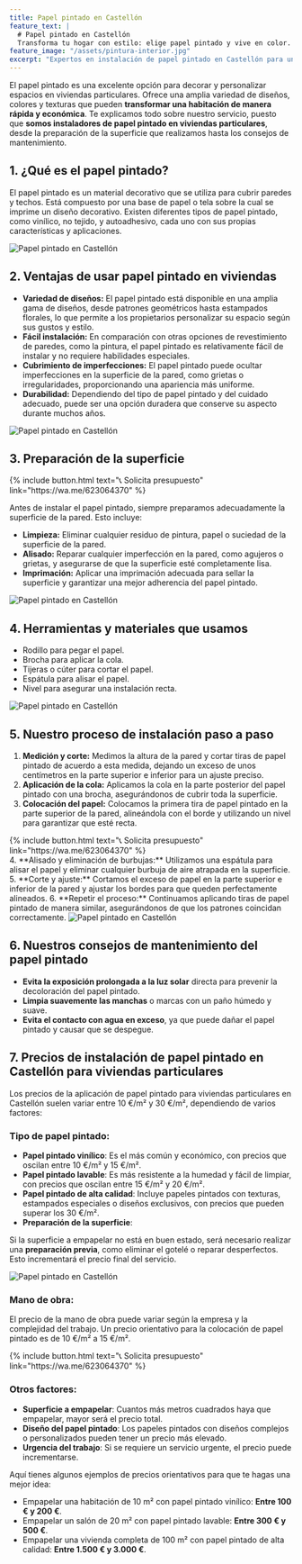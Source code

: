 ```yaml
---
title: Papel pintado en Castellón
feature_text: |
  # Papel pintado en Castellón
  Transforma tu hogar con estilo: elige papel pintado y vive en color.
feature_image: "/assets/pintura-interior.jpg"
excerpt: "Expertos en instalación de papel pintado en Castellón para un ambiente único. Transforma tus espacios con nosotros. "
---
```


El papel pintado es una excelente opción para decorar y personalizar espacios en viviendas particulares. Ofrece una amplia variedad de diseños, colores y texturas que pueden **transformar una habitación de manera rápida y económica**. Te explicamos todo sobre nuestro servicio, puesto que **somos instaladores de papel pintado en viviendas particulares**, desde la preparación de la superficie que realizamos hasta los consejos de mantenimiento.

## 1. ¿Qué es el papel pintado?

El papel pintado es un material decorativo que se utiliza para cubrir paredes y techos. Está compuesto por una base de papel o tela sobre la cual se imprime un diseño decorativo. Existen diferentes tipos de papel pintado, como vinílico, no tejido, y autoadhesivo, cada uno con sus propias características y aplicaciones.

<img src="/assets/papel pintado en castellon 1.jpeg" alt="Papel pintado en Castellón" class="center2">


## 2. Ventajas de usar papel pintado en viviendas

- **Variedad de diseños:** El papel pintado está disponible en una amplia gama de diseños, desde patrones geométricos hasta estampados florales, lo que permite a los propietarios personalizar su espacio según sus gustos y estilo.
- **Fácil instalación:** En comparación con otras opciones de revestimiento de paredes, como la pintura, el papel pintado es relativamente fácil de instalar y no requiere habilidades especiales.
- **Cubrimiento de imperfecciones:** El papel pintado puede ocultar imperfecciones en la superficie de la pared, como grietas o irregularidades, proporcionando una apariencia más uniforme.
- **Durabilidad:** Dependiendo del tipo de papel pintado y del cuidado adecuado, puede ser una opción duradera que conserve su aspecto durante muchos años.

<img src="/assets/papel pintado en castellon 2.jpeg" alt="Papel pintado en Castellón" class="center2">


## 3. Preparación de la superficie

<div class="center2">
{% include button.html text="📞 Solicita presupuesto" link="https://wa.me/623064370" %}
</div>

Antes de instalar el papel pintado, siempre preparamos adecuadamente la superficie de la pared. Esto incluye:

- **Limpieza:** Eliminar cualquier residuo de pintura, papel o suciedad de la superficie de la pared.
- **Alisado:** Reparar cualquier imperfección en la pared, como agujeros o grietas, y asegurarse de que la superficie esté completamente lisa.
- **Imprimación:** Aplicar una imprimación adecuada para sellar la superficie y garantizar una mejor adherencia del papel pintado.

<img src="/assets/papel pintado en castellon 3.jpeg" alt="Papel pintado en Castellón" class="center2">


## 4. Herramientas y materiales que usamos

- Rodillo para pegar el papel.
- Brocha para aplicar la cola.
- Tijeras o cúter para cortar el papel.
- Espátula para alisar el papel.
- Nivel para asegurar una instalación recta.

<img src="/assets/papel pintado en castellon 4.jpeg" alt="Papel pintado en Castellón" class="center2">


## 5. Nuestro proceso de instalación paso a paso

1. **Medición y corte:** Medimos la altura de la pared y cortar tiras de papel pintado de acuerdo a esta medida, dejando un exceso de unos centímetros en la parte superior e inferior para un ajuste preciso.
2. **Aplicación de la cola:** Aplicamos la cola en la parte posterior del papel pintado con una brocha, asegurándonos de cubrir toda la superficie.
3. **Colocación del papel:** Colocamos la primera tira de papel pintado en la parte superior de la pared, alineándola con el borde y utilizando un nivel para garantizar que esté recta.
<div class="center2">
{% include button.html text="📞 Solicita presupuesto" link="https://wa.me/623064370" %}
</div>
4. **Alisado y eliminación de burbujas:** Utilizamos una espátula para alisar el papel y eliminar cualquier burbuja de aire atrapada en la superficie.
5. **Corte y ajuste:** Cortamos el exceso de papel en la parte superior e inferior de la pared y ajustar los bordes para que queden perfectamente alineados.
6. **Repetir el proceso:** Continuamos aplicando tiras de papel pintado de manera similar, asegurándonos de que los patrones coincidan correctamente.

<img src="/assets/papel pintado en castellon 5.jpeg" alt="Papel pintado en Castellón" class="center2">


## 6. Nuestros consejos de mantenimiento del papel pintado

- **Evita la exposición prolongada a la luz solar** directa para prevenir la decoloración del papel pintado.
- **Limpia suavemente las manchas** o marcas con un paño húmedo y suave.
- **Evita el contacto con agua en exceso**, ya que puede dañar el papel pintado y causar que se despegue.

## 7. Precios de instalación de papel pintado en Castellón para viviendas particulares

Los precios de la aplicación de papel pintado para viviendas particulares en Castellón suelen variar entre 10 €/m² y 30 €/m², dependiendo de varios factores:

### Tipo de papel pintado:

- **Papel pintado vinílico**: Es el más común y económico, con precios que oscilan entre 10 €/m² y 15 €/m².
- **Papel pintado lavable**: Es más resistente a la humedad y fácil de limpiar, con precios que oscilan entre 15 €/m² y 20 €/m².
- **Papel pintado de alta calidad**: Incluye papeles pintados con texturas, estampados especiales o diseños exclusivos, con precios que pueden superar los 30 €/m².
- **Preparación de la superficie**:

Si la superficie a empapelar no está en buen estado, será necesario realizar una **preparación previa**, como eliminar el gotelé o reparar desperfectos. Esto incrementará el precio final del servicio.

<img src="/assets/papel pintado en castellon 6.jpeg" alt="Papel pintado en Castellón" class="center2">

### Mano de obra:

El precio de la mano de obra puede variar según la empresa y la complejidad del trabajo. Un precio orientativo para la colocación de papel pintado es de 10 €/m² a 15 €/m².

<div class="center2">
{% include button.html text="📞 Solicita presupuesto" link="https://wa.me/623064370" %}
</div>

### Otros factores:

- **Superficie a empapelar**: Cuantos más metros cuadrados haya que empapelar, mayor será el precio total.
- **Diseño del papel pintado**: Los papeles pintados con diseños complejos o personalizados pueden tener un precio más elevado.
- **Urgencia del trabajo**: Si se requiere un servicio urgente, el precio puede incrementarse.

Aquí tienes algunos ejemplos de precios orientativos para que te hagas una mejor idea:

- Empapelar una habitación de 10 m² con papel pintado vinílico: **Entre 100 € y 200 €**.
- Empapelar un salón de 20 m² con papel pintado lavable: **Entre 300 € y 500 €**.
- Empapelar una vivienda completa de 100 m² con papel pintado de alta calidad: **Entre 1.500 € y 3.000 €**.

